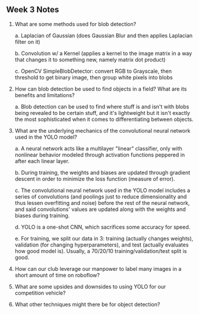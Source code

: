 ## Week 3 Notes

1. What are some methods used for blob detection?

   a. Laplacian of Gaussian (does Gaussian Blur and then applies Laplacian filter on it)
   
   b. Convolution w/ a Kernel (applies a kernel to the image matrix in a way that changes it to something new, namely matrix dot product)

   c. OpenCV SimpleBlobDetector: convert RGB to Grayscale, then threshold to get binary image, then group white pixels into blobs

2. How can blob detection be used to find objects in a field? What are its benefits and limitations?

   a. Blob detection can be used to find where stuff is and isn't with blobs being revealed to be certain stuff, and it's lightweight but it isn't exactly the most sophisticated when it comes to differentiating between objects.

3. What are the underlying mechanics of the convolutional neural network used in the YOLO model?

   a. A neural network acts like a multilayer "linear" classifier, only with nonlinear behavior modeled through activation functions peppered in after each linear layer.
   
   b. During training, the weights and biases are updated through gradient descent in order to minimize the loss function (measure of error).
   
   c. The convolutional neural network used in the YOLO model includes a series of convolutions (and poolings just to reduce dimensionality and thus lessen overfitting and noise) before the rest of the neural network, and said convolutions' values are updated along with the weights and biases during training.

   d. YOLO is a one-shot CNN, which sacrifices some accuracy for speed.

   e. For training, we split our data in 3: training (actually changes weights), validation (for changing hyperparameters), and test (actually evaluates how good model is). Usually, a 70/20/10 training/validation/test split is good.

5. How can our club leverage our manpower to label many images in a short amount of time on roboflow?
6. What are some upsides and downsides to using YOLO for our competition vehicle?
7. What other techniques might there be for object detection?
